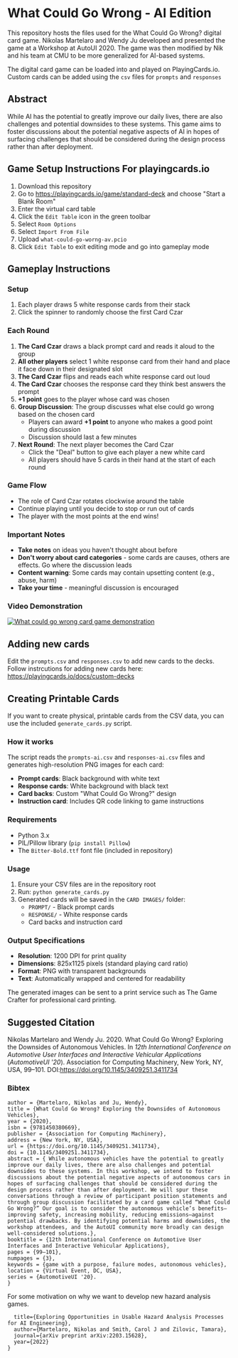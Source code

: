 # What Could Go Wrong - AI Edition

This repository hosts the files used for the What Could Go Wrong? digital card game. Nikolas Martelaro and Wendy Ju developed and presented the game at a Workshop at AutoUI 2020. The game was then modified by Nik and his team at CMU to be more generalized for AI-based systems.

The digital card game can be loaded into and played on PlayingCards.io. Custom cards can be added using the `csv` files for `prompts` and `responses`

## Abstract
While AI has the potential to greatly improve our daily lives, there are also challenges and potential downsides to these systems. This game aims to foster discussions about the potential negative aspects of AI in hopes of surfacing challenges that should be considered during the design process rather than after deployment.

## Game Setup Instructions For playingcards.io
1. Download this repository
2. Go to https://playingcards.io/game/standard-deck and choose "Start a Blank Room"
3. Enter the virtual card table
4. Click the `Edit Table` icon in the green toolbar
5. Select `Room Options`
6. Select  `Import From File`
7. Upload `what-could-go-worng-av.pcio`
8. Click `Edit Table` to exit editing mode and go into gameplay mode

## Gameplay Instructions

### Setup
1. Each player draws 5 white response cards from their stack
2. Click the spinner to randomly choose the first Card Czar

### Each Round
1. **The Card Czar** draws a black prompt card and reads it aloud to the group
2. **All other players** select 1 white response card from their hand and place it face down in their designated slot
3. **The Card Czar** flips and reads each white response card out loud
4. **The Card Czar** chooses the response card they think best answers the prompt
5. **+1 point** goes to the player whose card was chosen
6. **Group Discussion**: The group discusses what else could go wrong based on the chosen card
   - Players can award **+1 point** to anyone who makes a good point during discussion
   - Discussion should last a few minutes
7. **Next Round**: The next player becomes the Card Czar
   - Click the "Deal" button to give each player a new white card
   - All players should have 5 cards in their hand at the start of each round

### Game Flow
- The role of Card Czar rotates clockwise around the table
- Continue playing until you decide to stop or run out of cards
- The player with the most points at the end wins!

### Important Notes
- **Take notes** on ideas you haven't thought about before
- **Don't worry about card categories** - some cards are causes, others are effects. Go where the discussion leads
- **Content warning**: Some cards may contain upsetting content (e.g., abuse, harm)
- **Take your time** - meaningful discussion is encouraged


### Video Demonstration
[![What could go wrong card game demonstration](https://img.youtube.com/vi/DlqgWnhEqoc/0.jpg)](https://youtu.be/DlqgWnhEqoc)

## Adding new cards
Edit the `prompts.csv` and `responses.csv` to add new cards to the decks. Follow instrcutions for adding new cards here: https://playingcards.io/docs/custom-decks

## Creating Printable Cards

If you want to create physical, printable cards from the CSV data, you can use the included `generate_cards.py` script.

### How it works
The script reads the `prompts-ai.csv` and `responses-ai.csv` files and generates high-resolution PNG images for each card:

- **Prompt cards**: Black background with white text
- **Response cards**: White background with black text  
- **Card backs**: Custom "What Could Go Wrong?" design
- **Instruction card**: Includes QR code linking to game instructions

### Requirements
- Python 3.x
- PIL/Pillow library (`pip install Pillow`)
- The `Bitter-Bold.ttf` font file (included in repository)

### Usage
1. Ensure your CSV files are in the repository root
2. Run: `python generate_cards.py`
3. Generated cards will be saved in the `CARD IMAGES/` folder:
   - `PROMPT/` - Black prompt cards
   - `RESPONSE/` - White response cards
   - Card backs and instruction card

### Output Specifications
- **Resolution**: 1200 DPI for print quality
- **Dimensions**: 825x1125 pixels (standard playing card ratio)
- **Format**: PNG with transparent backgrounds
- **Text**: Automatically wrapped and centered for readability

The generated images can be sent to a print service such as The Game Crafter for professional card printing.

## Suggested Citation
Nikolas Martelaro and Wendy Ju. 2020. What Could Go Wrong? Exploring the Downsides of Autonomous Vehicles. In *12th International Conference on Automotive User Interfaces and Interactive Vehicular Applications* (*AutomotiveUI '20*). Association for Computing Machinery, New York, NY, USA, 99–101. DOI:https://doi.org/10.1145/3409251.3411734

### Bibtex
```@inproceedings{10.1145/3409251.3411734,  
author = {Martelaro, Nikolas and Ju, Wendy},  
title = {What Could Go Wrong? Exploring the Downsides of Autonomous Vehicles},  
year = {2020},  
isbn = {9781450380669},  
publisher = {Association for Computing Machinery},  
address = {New York, NY, USA},  
url = {https://doi.org/10.1145/3409251.3411734},  
doi = {10.1145/3409251.3411734},  
abstract = { While autonomous vehicles have the potential to greatly improve our daily lives, there are also challenges and potential downsides to these systems. In this workshop, we intend to foster discussions about the potential negative aspects of autonomous cars in hopes of surfacing challenges that should be considered during the design process rather than after deployment. We will spur these conversations through a review of participant position statements and through group discussion facilitated by a card game called “What Could Go Wrong?” Our goal is to consider the autonomous vehicle’s benefits—improving safety, increasing mobility, reducing emissions—against potential drawbacks. By identifying potential harms and downsides, the workshop attendees, and the AutoUI community more broadly can design well-considered solutions.},  
booktitle = {12th International Conference on Automotive User Interfaces and Interactive Vehicular Applications},  
pages = {99–101},  
numpages = {3},  
keywords = {game with a purpose, failure modes, autonomous vehicles},  
location = {Virtual Event, DC, USA},  
series = {AutomotiveUI '20}. 
}
```

For some motivation on why we want to develop new hazard analysis games.

```@article{martelaro2022exploring,
  title={Exploring Opportunities in Usable Hazard Analysis Processes for AI Engineering},
  author={Martelaro, Nikolas and Smith, Carol J and Zilovic, Tamara},
  journal={arXiv preprint arXiv:2203.15628},
  year={2022}
}
```



